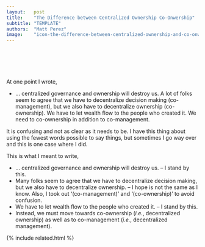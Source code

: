 ```yaml
---
layout:   post
title:    "The Difference between Centralized Ownership Co-Onwership"
subtitle: "TEMPLATE"
authors:  "Matt Perez"
image:    "icon-the-difference-between-centralized-ownership-and-co-onwership.svg"
---
```


<div style="display:none;">
 <p>Centralized ownership will kill us. Decentralized ownership is beautifull. It is about centralized versus decentralized, not ownership.</p>
</div>

<h1>&nbsp;</h1>
 <p>At one point I wrote,</p>
  <ul>
   <li><span class="_quotespan">&hellip; centralized governance and ownership will destroy us. A lot of folks seem to agree that we have to decentralize decision making (co-management), but we also have to decentralize ownership (co-ownership). We have to let wealth flow to the people who created it. We need to co-ownership in addition to co-management.</span></li>
  </ul>
 <p>It is confusing and not as clear as it needs to be. I have this thing about using the fewest words possible to say things, but sometimes I go way over and this is one case where I did.</p>
 <p>This is what I meant to write,</p>
  <ul>
   <li><span class="_quotespan">&hellip; centralized governance and ownership will destroy us.</span> &ndash; I stand by this.</li>
   <li><span class="_quotespan">Many folks seem to agree that we have to decentralize decision making, but we also have to decentralize ownership.</span> &ndash; <span class="_quotespan">I hope</span> is not the same as <span class="_quotespan">I know.</span> Also, I took out &lsquo;(co-management)&rsquo; and &lsquo;(co-ownership)&rsquo; to avoid confusion.</li>
   <li><span class="_quotespan">We have to let wealth flow to the people who created it.</span> &ndash; I stand by this.</li>
   <li><span class="_quotespan">Instead, we must move towards co-ownership (<em>i.e.</em>, decentralized ownership) as well as to co-management (<em>i.e.</em>, decentralized management).</span></li>
  </ul>

{% include related.html %}